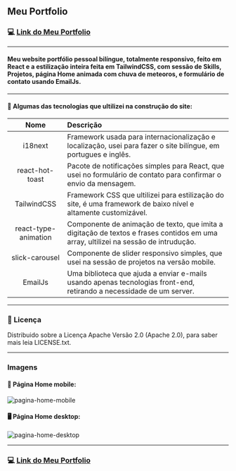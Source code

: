 ## Meu Portfolio


### :computer: [Link do Meu Portfolio](https://www.tiagocreator.com/)

---

#### Meu website portfólio pessoal bilíngue, totalmente responsivo, feito em React e a estilização inteira feita em TailwindCSS, com sessão de Skills, Projetos, página Home animada com chuva de meteoros, e formulário de contato usando EmailJs.

---

#### :wrench: Algumas das tecnologias que ultilizei na construção do site:

Nome | Descrição
:---: | :--- |
i18next | Framework usada para internacionalização e localização, usei para fazer o site bilíngue, em portugues e inglês.
react-hot-toast | Pacote de notificações simples para React, que usei no formulário de contato para confirmar o envio da mensagem.
TailwindCSS | Framework CSS que ultilizei para estilização do site, é uma framework de baixo nível e altamente customizável.
react-type-animation | Componente de animação de texto, que imita a digitação de textos e frases contidos em uma array, ultilizei na sessão de intrudução.
slick-carousel | Componente de slider responsivo simples, que usei na sessão de projetos na versão mobile.
EmailJs | Uma biblioteca que ajuda a enviar e-mails usando apenas tecnologias front-end, retirando a necessidade de um server.

---

### :notebook: Licença
Distribuido sobre a Licença Apache Versão 2.0 (Apache 2.0), para saber mais leia LICENSE.txt.

---

### Imagens

#### :iphone: Página Home mobile:
![pagina-home-mobile](https://github.com/tiagocreator/my-portfolio/assets/82607849/a4a4c148-f08e-4c7a-9b87-0c0436874b92)


#### :desktop_computer: Página Home desktop:
![pagina-home-desktop](https://github.com/tiagocreator/my-portfolio/assets/82607849/f0409270-f234-4430-a5da-17cf19d68f4a)

---

### :computer: [Link do Meu Portfolio](https://www.tiagocreator.com/)

